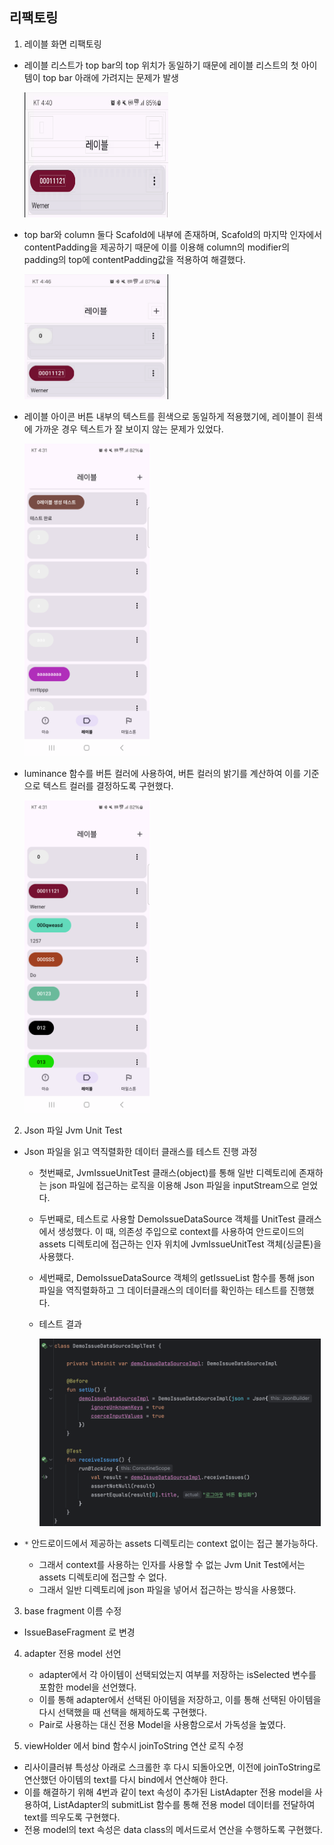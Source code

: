 ## 리팩토링

1. 레이블 화면 리팩토링
  - 레이블 리스트가 top bar의 top 위치가 동일하기 때문에 레이블 리스트의 첫 아이템이 top bar 아래에 가려지는 문제가 발생
  
    <img height="200" src="image/ColumnOverlapped.png" width="230"/>
    
  - top bar와 column 둘다 Scafold에 내부에 존재하며, Scafold의 마지막 인자에서 contentPadding을 제공하기 때문에 이를 이용해 column의 modifier의 padding의 top에 contentPadding값을 적용하여 해결했다.

    <img height="200" src="image/ColumnOverlappedRefactored.png" width="230"/>

  - 레이블 아이콘 버튼 내부의 텍스트를 흰색으로 동일하게 적용했기에, 레이블이 흰색에 가까운 경우 텍스트가 잘 보이지 않는 문제가 있었다.

    <img height="500" src="image/identicalTextColor.png" width="200"/>

  - luminance 함수를 버튼 컬러에 사용하여, 버튼 컬러의 밝기를 계산하여 이를 기준으로 텍스트 컬러를 결정하도록 구현했다.

    <img height="500" src="image/textColor_padding_refactored.png" width="200"/>

2. Json 파일 Jvm Unit Test
  - Json 파일을 읽고 역직렬화한 데이터 클래스를 테스트 진행 과정
    - 첫번째로, JvmIssueUnitTest 클래스(object)를 통해 일반 디렉토리에 존재하는 json 파일에 접근하는 로직을 이용해 Json 파일을 inputStream으로 얻었다.
    - 두번째로, 테스트로 사용할 DemoIssueDataSource 객체를 UnitTest 클래스에서 생성했다. 이 때, 의존성 주입으로 context를 사용하여 안드로이드의 assets 디렉토리에 접근하는 인자 위치에 JvmIssueUnitTest 객체(싱글톤)을 사용했다.
    - 세번째로, DemoIssueDataSource 객체의 getIssueList 함수를 통해 json 파일을 역직렬화하고 그 데이터클래스의 데이터를 확인하는 테스트를 진행했다.
    - 테스트 결과

      <img height="300" src="image/JsonJvmJunitTest.png" width="450"/>

  - `*` 안드로이드에서 제공하는 assets 디렉토리는 context 없이는 접근 불가능하다. 
    - 그래서 context를 사용하는 인자를 사용할 수 없는 Jvm Unit Test에서는 assets 디렉토리에 접근할 수 없다. 
    - 그래서 일반 디렉토리에 json 파일을 넣어서 접근하는 방식을 사용했다.

3. base fragment 이름 수정
  - IssueBaseFragment 로 변경

4. adapter 전용 model 선언
   - adapter에서 각 아이템이 선택되었는지 여부를 저장하는 isSelected 변수를 포함한 model을 선언했다.
   - 이를 통해 adapter에서 선택된 아이템을 저장하고, 이를 통해 선택된 아이템을 다시 선택했을 때 선택을 해제하도록 구현했다.
   - Pair로 사용하는 대신 전용 Model을 사용함으로서 가독성을 높였다.

5. viewHolder 에서 bind 함수시 joinToString 연산 로직 수정
  - 리사이클러뷰 특성상 아래로 스크롤한 후 다시 되돌아오면, 이전에 joinToString로 연산했던 아이템의 text를 다시 bind에서 연산해야 한다.
  - 이를 해결하기 위해 4번과 같이 text 속성이 추가된 ListAdapter 전용 model을 사용하여, ListAdapter의 submitList 함수를 통해 전용 model 데이터를 전달하여 text를 띄우도록 구현했다.
  - 전용 model의 text 속성은 data class의 메서드로서 연산을 수행하도록 구현했다.